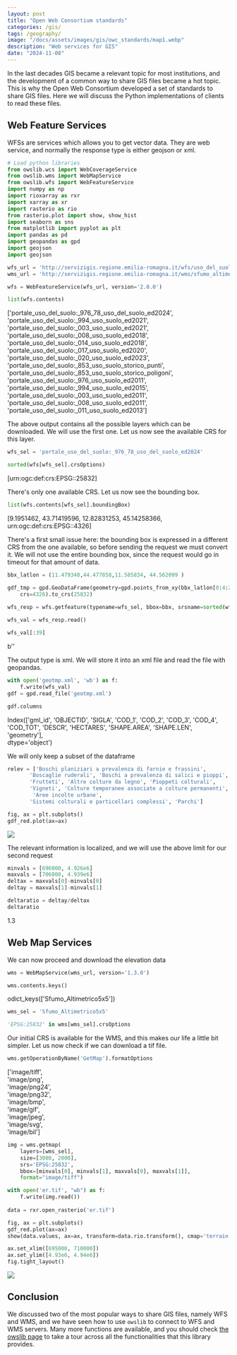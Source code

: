 ```yaml
---
layout: post
title: "Open Web Consortium standards"
categories: /gis/
tags: /geography/
image: "/docs/assets/images/gis/owc_standards/map1.webp"
description: "Web services for GIS"
date: "2024-11-08"
---
```


In the last decades GIS became a relevant topic for most institutions,
and the development of a common way to share GIS files became a hot topic.
This is why the Open Web Consortium developed a set of standards
to share GIS files.
Here we will discuss the Python implementations of clients to read these
files. 


## Web Feature Services

WFSs are services which allows you to get vector data.
They are web service, and normally the response type
is either geojson or xml.

```python
# Load python libraries
from owslib.wcs import WebCoverageService
from owslib.wms import WebMapService
from owslib.wfs import WebFeatureService
import numpy as np
import rioxarray as rxr
import xarray as xr
import rasterio as rio
from rasterio.plot import show, show_hist
import seaborn as sns
from matplotlib import pyplot as plt
import pandas as pd
import geopandas as gpd
import geojson
import geojson

wfs_url = 'http://servizigis.regione.emilia-romagna.it/wfs/uso_del_suolo?request=GetCapabilities&service=WFS'
wms_url = 'http://servizigis.regione.emilia-romagna.it/wms/sfumo_altimetrico5x5?service=WMS&version=1.3.0&request=GetCapabilities'

wfs = WebFeatureService(wfs_url, version='2.0.0')

list(wfs.contents)
```

<div class="code">
['portale_uso_del_suolo:_976_78_uso_del_suolo_ed2024',
<br>
 'portale_uso_del_suolo:_994_uso_suolo_ed2021',
<br>
 'portale_uso_del_suolo:_003_uso_suolo_ed2021',
<br>
 'portale_uso_del_suolo:_008_uso_suolo_ed2018',
<br>
 'portale_uso_del_suolo:_014_uso_suolo_ed2018',
<br>
 'portale_uso_del_suolo:_017_uso_suolo_ed2020',
<br>
 'portale_uso_del_suolo:_020_uso_suolo_ed2023',
<br>
 'portale_uso_del_suolo:_853_uso_suolo_storico_punti',
<br>
 'portale_uso_del_suolo:_853_uso_suolo_storico_poligoni',
<br>
 'portale_uso_del_suolo:_976_uso_suolo_ed2011',
<br>
 'portale_uso_del_suolo:_994_uso_suolo_ed2015',
<br>
 'portale_uso_del_suolo:_003_uso_suolo_ed2011',
<br>
 'portale_uso_del_suolo:_008_uso_suolo_ed2011',
<br>
 'portale_uso_del_suolo:_011_uso_suolo_ed2013']
</div>

The above output contains all the possible layers which can be downloaded.
We will use the first one.
Let us now see the available CRS for this layer.

```python
wfs_sel = 'portale_uso_del_suolo:_976_78_uso_del_suolo_ed2024'

sorted(wfs[wfs_sel].crsOptions)
```

<div class="code">
[urn:ogc:def:crs:EPSG::25832]
</div>

There's only one available CRS. Let us now see the bounding box.

```python
list(wfs.contents[wfs_sel].boundingBox)
```

<div class="code">
[9.1951462, 43.71419596, 12.82831253, 45.14258366, urn:ogc:def:crs:EPSG::4326]
</div>

There's a first small issue here: the bounding box
is expressed in a different CRS from the one available,
so before sending the request we must convert it.
We will not use the entire bounding box, since the request would
go in timeout for that amount of data.

```python
bbx_latlon = (11.479340,44.477858,11.585834, 44.562099 )

gdf_tmp = gpd.GeoDataFrame(geometry=gpd.points_from_xy(bbx_latlon[0:4:2], bbx_latlon[1:5:2]),
    crs=4326).to_crs(25832)
    
wfs_resp = wfs.getfeature(typename=wfs_sel, bbox=bbx, srsname=sorted(wfs[wfs_sel].crsOptions)[0])

wfs_val = wfs_resp.read()

wfs_val[:39]
```

<div class="code">
b'<?xml version="1.0" encoding="utf-8" ?>'
</div>

The output type is xml. We will store it into an xml file and read the 
file with geopandas.

```python
with open('geotmp.xml', 'wb') as f:
    f.write(wfs_val)
gdf = gpd.read_file('geotmp.xml')

gdf.columns
```

<div class="code">
Index(['gml_id', 'OBJECTID', 'SIGLA', 'COD_1', 'COD_2', 'COD_3', 'COD_4',<br>
       'COD_TOT', 'DESCR', 'HECTARES', 'SHAPE.AREA', 'SHAPE.LEN', 'geometry'],<br>
      dtype='object')
</div>

We will only keep a subset of the dataframe

```python
relev = ['Boschi planiziari a prevalenza di farnie e frassini',
       'Boscaglie ruderali', 'Boschi a prevalenza di salici e pioppi',
       'Frutteti', 'Altre colture da legno', 'Pioppeti colturali',
       'Vigneti', 'Colture temporanee associate a colture permanenti',
        'Aree incolte urbane',
       'Sistemi colturali e particellari complessi', 'Parchi']

fig, ax = plt.subplots()
gdf_red.plot(ax=ax)
```

![](/docs/assets/images/gis/owc_standards/map0.webp)

The relevant information is localized, and we will use the above limit
for our second request

```python
minvals = [696000, 4.926e6]
maxvals = [706000, 4.939e6]
deltax = maxvals[0]-minvals[0]
deltay = maxvals[1]-minvals[1]

deltaratio = deltay/deltax
deltaratio
```

<div class="code">
1.3
</div>

## Web Map Services

We can now proceed and download the elevation data

```python
wms = WebMapService(wms_url, version='1.3.0')

wms.contents.keys()
```

<div class="code">
odict_keys(['Sfumo_Altimetrico5x5'])
</div>

```python
wms_sel = 'Sfumo_Altimetrico5x5'

'EPSG:25832' in wms[wms_sel].crsOptions
```

Our initial CRS is available for the WMS, and this makes our life a little
bit simpler.
Let us now check if we can download a tif file.

```python
wms.getOperationByName('GetMap').formatOptions
```

<div class="code">
['image/tiff',
<br>
 'image/png',
<br>
 'image/png24',
<br>
 'image/png32',
<br>
 'image/bmp',
<br>
 'image/gif',
<br>
 'image/jpeg',
<br>
 'image/svg',
<br>
 'image/bil']
</div>

```python
img = wms.getmap(
    layers=[wms_sel],
    size=[3000, 2000],
    srs='EPSG:25832',
    bbox=[minvals[0], minvals[1], maxvals[0], maxvals[1]],
    format="image/tiff")

with open('er.tif', "wb") as f:
    f.write(img.read())
    
data = rxr.open_rasterio('er.tif')

fig, ax = plt.subplots()
gdf_red.plot(ax=ax)
show(data.values, ax=ax, transform=data.rio.transform(), cmap='terrain')

ax.set_xlim([695000, 710000])
ax.set_ylim([4.93e6, 4.94e6])
fig.tight_layout()
```

![](/docs/assets/images/gis/owc_standards/map1.webp)

## Conclusion

We discussed two of the most popular ways to share GIS files,
namely WFS and WMS, and we have seen how to use `owslib`
to connect to WFS and WMS servers.
Many more functions are available, and you should
check [the owslib page](https://owslib.readthedocs.io/en/latest/)
to take a tour across all the functionalities that this library
provides.